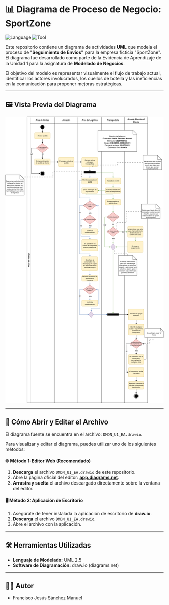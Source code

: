 # 📊 Diagrama de Proceso de Negocio: SportZone

![Language](https://img.shields.io/badge/Language-UML-blue)
![Tool](https://img.shields.io/badge/Tool-draw.io-orange)

Este repositorio contiene un diagrama de actividades **UML** que modela el proceso de **"Seguimiento de Envíos"** para la empresa ficticia "SportZone". El diagrama fue desarrollado como parte de la Evidencia de Aprendizaje de la Unidad 1 para la asignatura de **Modelado de Negocios**.

El objetivo del modelo es representar visualmente el flujo de trabajo actual, identificar los actores involucrados, los cuellos de botella y las ineficiencias en la comunicación para proponer mejoras estratégicas.

---

## 🖼️ Vista Previa del Diagrama

![Vista Previa del Diagrama de SportZone](DMDN_U1_EA.drawio.png)

---

## 📂 Cómo Abrir y Editar el Archivo

El diagrama fuente se encuentra en el archivo: `DMDN_U1_EA.drawio`.

Para visualizar y editar el diagrama, puedes utilizar uno de los siguientes métodos:

#### 🌐 **Método 1: Editor Web (Recomendado)**

1.  **Descarga** el archivo `DMDN_U1_EA.drawio` de este repositorio.
2.  Abre la página oficial del editor: **[app.diagrams.net](https://app.diagrams.net/)**.
3.  **Arrastra y suelta** el archivo descargado directamente sobre la ventana del editor.

#### 🖥️ **Método 2: Aplicación de Escritorio**

1.  Asegúrate de tener instalada la aplicación de escritorio de **draw.io**.
2.  **Descarga** el archivo `DMDN_U1_EA.drawio`.
3.  Abre el archivo con la aplicación.

---

## 🛠️ Herramientas Utilizadas

* **Lenguaje de Modelado:** UML 2.5
* **Software de Diagramación:** draw.io (diagrams.net)

---

## 👨‍💻 Autor

* Francisco Jesús Sánchez Manuel
